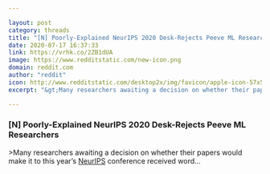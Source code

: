```yaml
---

layout: post
category: threads
title: "[N] Poorly-Explained NeurIPS 2020 Desk-Rejects Peeve ML Researchers"
date: 2020-07-17 16:37:33
link: https://vrhk.co/2ZB1dUA
image: https://www.redditstatic.com/new-icon.png
domain: reddit.com
author: "reddit"
icon: http://www.redditstatic.com/desktop2x/img/favicon/apple-icon-57x57.png
excerpt: "&gt;Many researchers awaiting a decision on whether their papers would make it to this year’s [NeurIPS](<https://nips.cc/>) conference received word..."

---
```


### [N] Poorly-Explained NeurIPS 2020 Desk-Rejects Peeve ML Researchers

&gt;Many researchers awaiting a decision on whether their papers would make it to this year’s [NeurIPS](<https://nips.cc/>) conference received word...